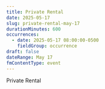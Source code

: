 ```yaml
---
title: Private Rental
date: 2025-05-17
slug: private-rental-may-17
durationMinutes: 600
occurrences:
  - date: 2025-05-17 08:00:00-0500
    fieldGroup: occurrence
draft: false
dateRange: May 17
fmContentType: event
---
```

Private Rental